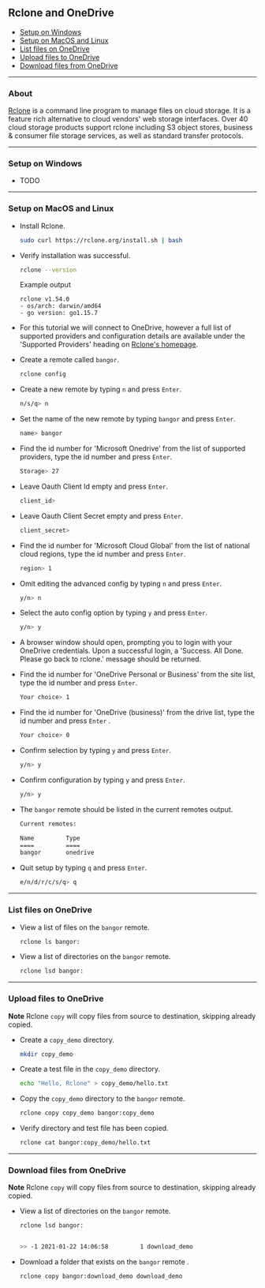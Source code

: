 ## Rclone and OneDrive

- [Setup on Windows](#setup-on-windows)
- [Setup on MacOS and Linux](#setup-on-macos-and-linux)
- [List files on OneDrive](#list-files-on-onedrive)
- [Upload files to OneDrive](#upload-files-to-onedrive)
- [Download files from OneDrive](#download-files-from-onedrive)

---

### About

[Rclone](https://rclone.org/) is a command line program to manage files on cloud storage. It is a feature rich alternative to cloud vendors' web storage interfaces. Over 40 cloud storage products support rclone including S3 object stores, business & consumer file storage services, as well as standard transfer protocols.

---

### Setup on Windows

- TODO

---

### Setup on MacOS and Linux

- Install Rclone.


    ```sh
    sudo curl https://rclone.org/install.sh | bash
    ```


- Verify installation was successful.    


    ```sh
    rclone --version
    ```
    
    Example output
    ```
    rclone v1.54.0
    - os/arch: darwin/amd64
    - go version: go1.15.7
    ```

- For this tutorial we will connect to OneDrive, however a full list of supported providers and configuration details are available under the 'Supported Providers' heading on [Rclone's homepage](https://rclone.org/).

- Create a remote called `bangor`.


    ```sh
    rclone config
    ```


- Create a new remote by typing `n` and press `Enter`.


    ```sh
    n/s/q> n
    ```


- Set the name of the new remote by typing `bangor` and press `Enter`.


    ```sh
    name> bangor
    ```


- Find the id number for 'Microsoft Onedrive' from the list of supported providers, type the id number and press `Enter`.


    ```sh
    Storage> 27
    ```

- Leave Oauth Client Id empty and press `Enter`.


    ```sh
    client_id>
    ```

- Leave Oauth Client Secret empty and press `Enter`.


    ```sh
    client_secret>
    ```

- Find the id number for 'Microsoft Cloud Global' from the list of national cloud regions, type the id number and press `Enter`.

    ```sh
    region> 1
    ```

- Omit editing the advanced config by typing `n` and press `Enter`.


    ```sh
    y/n> n
    ```

- Select the auto config option by typing `y` and press `Enter`.    


    ```sh
    y/n> y
    ```


- A browser window should open, prompting you to login with your OneDrive credentials. Upon a successful login, a 'Success. All Done. Please go back to rclone.' message should be returned.

- Find the id number for 'OneDrive Personal or Business' from the site list, type the id number and press `Enter`.


    ```sh
    Your choice> 1
    ```


- Find the id number for 'OneDrive (business)' from the drive list, type the id number and press `Enter` .


    ```sh
    Your choice> 0
    ```


- Confirm selection by typing `y` and press `Enter`.


    ```sh
    y/n> y
    ```


- Confirm configuration by typing `y` and press `Enter`.


    ```sh
    y/n> y
    ```


- The `bangor` remote should be listed in the current remotes output.  


    ```sh
    Current remotes:
    
    Name         Type
    ====         ====
    bangor       onedrive
    ```
    
    
- Quit setup by typing `q` and press `Enter`.    


    ```sh
    e/n/d/r/c/s/q> q
    ```
    
---

### List files on OneDrive

- View a list of files on the `bangor` remote.


    ```sh
    rclone ls bangor:
    ```


- View a list of directories on the `bangor` remote.


    ```sh
    rclone lsd bangor:
    ```

---

### Upload files to OneDrive


**Note** Rclone `copy` will copy files from source to destination, skipping already copied.


- Create a `copy_demo` directory.


    ```sh
    mkdir copy_demo
    ```


- Create a test file in the `copy_demo` directory.


    ```sh
    echo "Hello, Rclone" > copy_demo/hello.txt
    ```


- Copy the `copy_demo` directory to the `bangor` remote.


    ```sh
    rclone copy copy_demo bangor:copy_demo
    ```


- Verify directory and test file has been copied.


    ```sh
    rclone cat bangor:copy_demo/hello.txt
    ```

---

### Download files from OneDrive


**Note** Rclone `copy` will copy files from source to destination, skipping already copied.


- View a list of directories on the `bangor` remote.


    ```sh
    rclone lsd bangor:
    
    
    >> -1 2021-01-22 14:06:58         1 download_demo
    ```

- Download a folder that exists on the `bangor` remote .


    ```sh
    rclone copy bangor:download_demo download_demo
    ```
